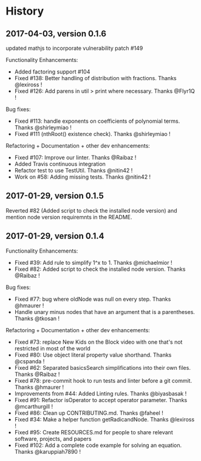 # History

## 2017-04-03, version 0.1.6

updated mathjs to incorporate vulnerability patch #149

Functionality Enhancements:

- Added factoring support #104
- Fixed #138: Better handling of distribution with fractions. Thanks @lexiross !
- Fixed #126: Add parens in util > print where necessary. Thanks @Flyr1Q !

Bug fixes:

- Fixed #113: handle exponents on coefficients of polynomial terms. Thanks @shirleymiao !
- Fixed #111 (nthRoot() existence check). Thanks @shirleymiao !

Refactoring + Documentation + other dev enhancements:

- Fixed #107: Improve our linter. Thanks  @Raibaz !
- Added Travis continuous integration
- Refactor test to use TestUtil. Thanks @nitin42 !
- Work on #58: Adding missing tests. Thanks @nitin42 !

## 2017-01-29, version 0.1.5

Reverted #82 (Added script to check the installed node version) and mention
node version requiremnts in the README.

## 2017-01-29, version 0.1.4

Functionality Enhancements:

- Fixed #39: Add rule to simplify 1^x to 1. Thanks @michaelmior !
- Fixed #82: Added script to check the installed node version. Thanks @Raibaz !

Bug fixes:

- Fixed #77: bug where oldNode was null on every step. Thanks @hmaurer !
- Handle unary minus nodes that have an argument that is a parentheses. Thanks
  @tkosan !

Refactoring + Documentation + other dev enhancements:

- Fixed #73: replace New Kids on the Block video with one that's not restricted
  in most of the world
- Fixed #80: Use object literal property value shorthand. Thanks @cspanda !
- Fixed #62: Separated basicsSearch simplifications into their own files. Thanks
  @Raibaz !
- Fixed #78: pre-commit hook to run tests and linter before a git commit. Thanks
  @hmaurer !
- Improvements from #44: Added Linting rules. Thanks @biyasbasak !
- Fixed #91: Refactor isOperator to accept operator parameter. Thanks
  @mcarthurgill !
- Fixed #86: Clean up CONTRIBUTING.md. Thanks @faheel !
- Fixed #34: Make a helper function getRadicandNode. Thanks @lexiross !
- Fixed #95: Create RESOURCES.md for people to share relevant software,
  projects, and papers
- Fixed #102: Add a complete code example for solving an equation. Thanks
  @karuppiah7890 !

